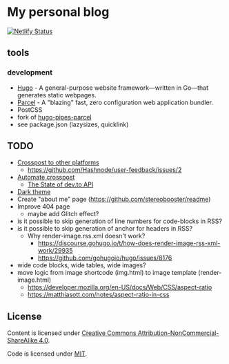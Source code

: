 # My personal blog

[![Netlify Status](https://api.netlify.com/api/v1/badges/1e0eb121-52b3-4f50-8a2a-6c75e96ff3ae/deploy-status)](https://app.netlify.com/sites/stereobooster/deploys)

## tools

### development

- [Hugo](http://gohugo.io/) - A general-purpose website framework—written in Go—that generates static webpages.
- [Parcel](https://parceljs.org/) - A "blazing" fast, zero configuration web application bundler.
- PostCSS
- fork of [hugo-pipes-parcel](https://github.com/budparr/hugo-pipes-parcel)
- see package.json (lazysizes, quicklink)

## TODO

- [Crosspost to other platforms](https://dev.to/maxkatz/where-to-publish-content-53ao)
  - https://github.com/Hashnode/user-feedback/issues/2
- [Automate crosspost](https://dev.to/maxime1992/manage-your-dev-to-blog-posts-from-a-git-repo-and-use-continuous-deployment-to-auto-publish-update-them-143j)
  - [The State of dev.to API](https://dev.to/alfredosalzillo/the-state-of-devto-v0-api-1o2)
- [Dark theme](https://dev.to/alexandersandberg/creating-a-website-theme-switcher-with-css-only-4kp2)
- Create "about me" page (https://github.com/stereobooster/readme)
- Improve 404 page
  - maybe add Glitch effect?
- is it possible to skip generation of line numbers for code-blocks in RSS?
- is it possible to skip generation of anchor for headers in RSS?
  - Why render-image.rss.xml doesn't work?
    - https://discourse.gohugo.io/t/how-does-render-image-rss-xml-work/29935
    - https://github.com/gohugoio/hugo/issues/8176
- wide code blocks, wide tables, wide images?
- move logic from image shortcode (img.html) to image template (render-image.html)
  - https://developer.mozilla.org/en-US/docs/Web/CSS/aspect-ratio
  - https://matthiasott.com/notes/aspect-ratio-in-css

## License

Content is licensed under [Creative Commons Attribution-NonCommercial-ShareAlike 4.0](http://creativecommons.org/licenses/by-nc-sa/4.0/).

Code is licensed under [MIT](https://opensource.org/licenses/MIT).
